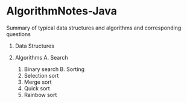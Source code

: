 # AlgorithmNotes-Java
Summary of typical data structures and algorithms and corresponding questions 
1. Data Structures
  
2. Algorithms
  A. Search
    1) Binary search
  B. Sorting
    1) Selection sort
    2) Merge sort
    3) Quick sort
    4) Rainbow sort
